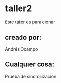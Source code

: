 # taller2
Este taller es para clonar

## creado por: 
Andrés Ocampo

## Cualquier cosa:
Prueba de sincronización


